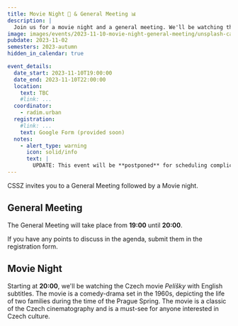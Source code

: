```yaml
---
title: Movie Night 🎥 & General Meeting 📊
description: |
  Join us for a movie night and a general meeting. We'll be watching the Czech movie "Pelíšky" with English subtitles.
image: images/events/2023-11-10-movie-night-general-meeting/unsplash-camera.jpg
pubdate: 2023-11-02
semesters: 2023-autumn
hidden_in_calendar: true

event_details:
  date_start: 2023-11-10T19:00:00
  date_end: 2023-11-10T22:00:00
  location:
    text: TBC
    #link: ...
  coordinator:
    - radim.urban
  registration:
    #link: ...
    text: Google Form (provided soon)
  notes:
    - alert_type: warning
      icon: solid/info
      text: |
        UPDATE: This event will be **postponed** for scheduling complications. The updated time/place will be announced soon.
---
```


CSSZ invites you to a General Meeting followed by a Movie night.

## General Meeting

The General Meeting will take place from **19:00** until **20:00**.

If you have any points to discuss in the agenda, submit them in the registration form.

## Movie Night

Starting at **20:00**, we'll be watching the Czech movie _Pelíšky_ with English subtitles. The movie is a comedy-drama set in the 1960s, depicting the life of two families during the time of the Prague Spring. The movie is a classic of the Czech cinematography and is a must-see for anyone interested in Czech culture.
